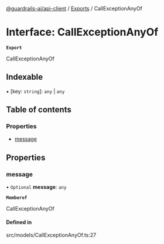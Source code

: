 [@guardrails-ai/api-client](../README.md) / [Exports](../modules.md) / CallExceptionAnyOf

# Interface: CallExceptionAnyOf

**`Export`**

CallExceptionAnyOf

## Indexable

▪ [key: `string`]: `any` \| `any`

## Table of contents

### Properties

- [message](CallExceptionAnyOf.md#message)

## Properties

### message

• `Optional` **message**: `any`

**`Memberof`**

CallExceptionAnyOf

#### Defined in

src/models/CallExceptionAnyOf.ts:27
